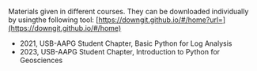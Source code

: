 Materials given in different courses. They can be downloaded individually by usingthe following tool: [https://downgit.github.io/#/home?url=](https://downgit.github.io/#/home)

* 2021, USB-AAPG Student Chapter, Basic Python for Log Analysis
* 2023, USB-AAPG Student Chapter, Introduction to Python for Geosciences
